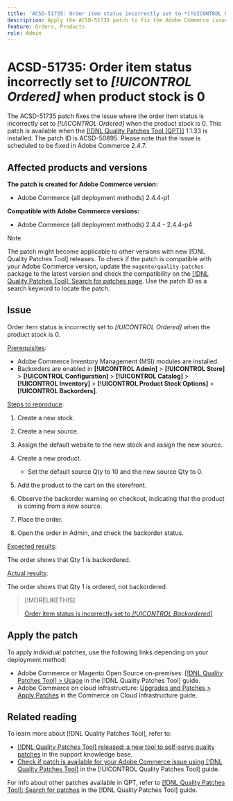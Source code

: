 ```yaml
---
title: 'ACSD-51735: Order item status incorrectly set to *[!UICONTROL Ordered]* when product stock is 0'
description: Apply the ACSD-51735 patch to fix the Adobe Commerce issue where the order item status is incorrectly set to *[!UICONTROL Ordered]* when the product stock is 0.
feature: Orders, Products
role: Admin
---
```

# ACSD-51735: Order item status incorrectly set to *[!UICONTROL Ordered]* when product stock is 0

The ACSD-51735 patch fixes the issue where the order item status is incorrectly set to *[!UICONTROL Ordered]* when the product stock is 0. This patch is available when the [[!DNL Quality Patches Tool (QPT)]](https://experienceleague.adobe.com/en/docs/commerce-knowledge-base/kb/announcements/commerce-announcements/magento-quality-patches-released-new-tool-to-self-serve-quality-patches) 1.1.33 is installed. The patch ID is ACSD-50895. Please note that the issue is scheduled to be fixed in Adobe Commerce 2.4.7. 

## Affected products and versions

**The patch is created for Adobe Commerce version:**

* Adobe Commerce (all deployment methods) 2.4.4-p1

**Compatible with Adobe Commerce versions:**

* Adobe Commerce (all deployment methods) 2.4.4 - 2.4.4-p4

>[!NOTE]
>
>The patch might become applicable to other versions with new [!DNL Quality Patches Tool] releases. To check if the patch is compatible with your Adobe Commerce version, update the `magento/quality-patches` package to the latest version and check the compatibility on the [[!DNL Quality Patches Tool]: Search for patches page](https://experienceleague.adobe.com/tools/commerce-quality-patches/index.html). Use the patch ID as a search keyword to locate the patch.

## Issue

Order item status is incorrectly set to *[!UICONTROL Ordered]* when the product stock is 0.

<u>Prerequisites</u>:

* Adobe Commerce Inventory Management (MSI) modules are installed.
* Backorders are enabled in **[!UICONTROL Admin]** > **[!UICONTROL Store]** > **[!UICONTROL Configuration]** > **[!UICONTROL Catalog]** > **[!UICONTROL Inventory]** > **[!UICONTROL Product Stock Options]** > **[!UICONTROL Backorders]**.

<u>Steps to reproduce</u>:

1. Create a new stock.
1. Create a new source.
1. Assign the default website to the new stock and assign the new source.
1. Create a new product.

    * Set the default source Qty to 10 and the new source Qty to 0.

1. Add the product to the cart on the storefront.
1. Observe the backorder warning on checkout, indicating that the product is coming from a new source.
1. Place the order.
1. Open the order in Admin, and check the backorder status.

<u>Expected results</u>:

The order shows that Qty 1 is backordered.

<u>Actual results</u>:

The order shows that Qty 1 is ordered, not backordered.

>[!MORELIKETHIS]
>
>[Order item status is incorrectly set to *[!UICONTROL Backordered]*](/help/tools/quality-patches-tool/patches-available-in-qpt/v1-1-33/acsd-51408-order-item-status-is-set-to-backordered.md)

## Apply the patch

To apply individual patches, use the following links depending on your deployment method:

* Adobe Commerce or Magento Open Source on-premises: [[!DNL Quality Patches Tool] > Usage](https://experienceleague.adobe.com/docs/commerce-operations/tools/quality-patches-tool/usage.html) in the [!DNL Quality Patches Tool] guide.
* Adobe Commerce on cloud infrastructure: [Upgrades and Patches > Apply Patches](https://experienceleague.adobe.com/docs/commerce-cloud-service/user-guide/develop/upgrade/apply-patches.html) in the Commerce on Cloud Infrastructure guide.

## Related reading

To learn more about [!DNL Quality Patches Tool], refer to:

* [[!DNL Quality Patches Tool] released: a new tool to self-serve quality patches](https://experienceleague.adobe.com/en/docs/commerce-knowledge-base/kb/announcements/commerce-announcements/magento-quality-patches-released-new-tool-to-self-serve-quality-patches) in the support knowledge base.
* [Check if patch is available for your Adobe Commerce issue using [!DNL Quality Patches Tool]](/help/tools/quality-patches-tool/patches-available-in-qpt/check-patch-for-magento-issue-with-magento-quality-patches.md) in the [!UICONTROL Quality Patches Tool] guide.


For info about other patches available in QPT, refer to [[!DNL Quality Patches Tool]: Search for patches](https://experienceleague.adobe.com/tools/commerce-quality-patches/index.html) in the [!DNL Quality Patches Tool] guide.
